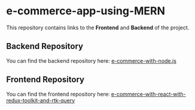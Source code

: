 # e-commerce-app-using-MERN

This repository contains links to the **Frontend** and **Backend** of the project.

## Backend Repository
You can find the backend repository here: [e-commerce-with-node.js](https://github.com/AK9773/e-commerce-with-node.js)

## Frontend Repository
You can find the frontend repository here: [e-commerce-with-react-with-redux-toolkit-and-rtk-query](https://github.com/AK9773/e-commerce-with-react-with-redux-toolkit-and-rtk-query)
